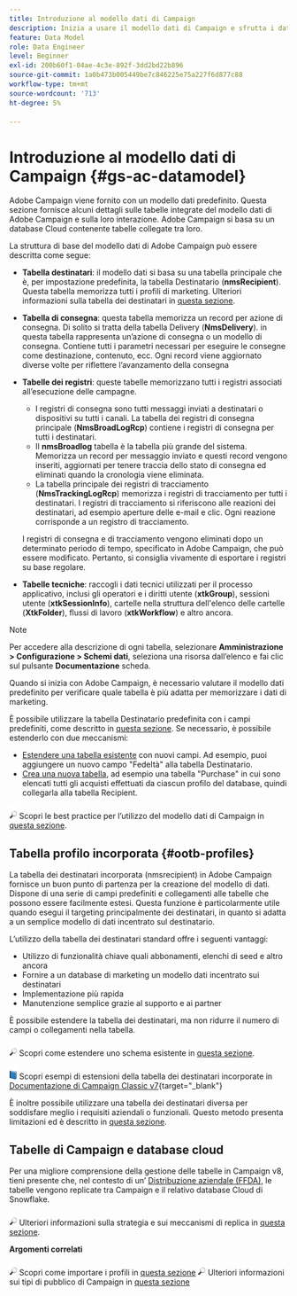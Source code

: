 ```yaml
---
title: Introduzione al modello dati di Campaign
description: Inizia a usare il modello dati di Campaign e sfrutta i dati provenienti dalle tue origini per migliorare le comunicazioni e gli output di marketing.
feature: Data Model
role: Data Engineer
level: Beginner
exl-id: 200b60f1-04ae-4c3e-892f-3dd2bd22b896
source-git-commit: 1a0b473b005449be7c846225e75a227f6d877c88
workflow-type: tm+mt
source-wordcount: '713'
ht-degree: 5%

---
```


# Introduzione al modello dati di Campaign  {#gs-ac-datamodel}

Adobe Campaign viene fornito con un modello dati predefinito. Questa sezione fornisce alcuni dettagli sulle tabelle integrate del modello dati di Adobe Campaign e sulla loro interazione. Adobe Campaign si basa su un database Cloud contenente tabelle collegate tra loro.

La struttura di base del modello dati di Adobe Campaign può essere descritta come segue:

* **Tabella destinatari**: il modello dati si basa su una tabella principale che è, per impostazione predefinita, la tabella Destinatario (**nmsRecipient**). Questa tabella memorizza tutti i profili di marketing. Ulteriori informazioni sulla tabella dei destinatari in [questa sezione](#ootb-profiles).

* **Tabella di consegna**: questa tabella memorizza un record per azione di consegna. Di solito si tratta della tabella Delivery (**NmsDelivery**). in questa tabella rappresenta un’azione di consegna o un modello di consegna. Contiene tutti i parametri necessari per eseguire le consegne come destinazione, contenuto, ecc. Ogni record viene aggiornato diverse volte per riflettere l’avanzamento della consegna

* **Tabelle dei registri**: queste tabelle memorizzano tutti i registri associati all’esecuzione delle campagne.

   * I registri di consegna sono tutti messaggi inviati a destinatari o dispositivi su tutti i canali. La tabella dei registri di consegna principale (**NmsBroadLogRcp**) contiene i registri di consegna per tutti i destinatari.
   * Il **nmsBroadlog** tabella è la tabella più grande del sistema. Memorizza un record per messaggio inviato e questi record vengono inseriti, aggiornati per tenere traccia dello stato di consegna ed eliminati quando la cronologia viene eliminata.
   * La tabella principale dei registri di tracciamento (**NmsTrackingLogRcp**) memorizza i registri di tracciamento per tutti i destinatari. I registri di tracciamento si riferiscono alle reazioni dei destinatari, ad esempio aperture delle e-mail e clic. Ogni reazione corrisponde a un registro di tracciamento.

  I registri di consegna e di tracciamento vengono eliminati dopo un determinato periodo di tempo, specificato in Adobe Campaign, che può essere modificato. Pertanto, si consiglia vivamente di esportare i registri su base regolare.

* **Tabelle tecniche**: raccogli i dati tecnici utilizzati per il processo applicativo, inclusi gli operatori e i diritti utente (**xtkGroup**), sessioni utente (**xtkSessionInfo**), cartelle nella struttura dell&#39;elenco delle cartelle (**XtkFolder**), flussi di lavoro (**xtkWorkflow**) e altro ancora.

>[!NOTE]
>
>Per accedere alla descrizione di ogni tabella, selezionare **Amministrazione > Configurazione > Schemi dati**, seleziona una risorsa dall’elenco e fai clic sul pulsante **Documentazione** scheda.

Quando si inizia con Adobe Campaign, è necessario valutare il modello dati predefinito per verificare quale tabella è più adatta per memorizzare i dati di marketing.

È possibile utilizzare la tabella Destinatario predefinita con i campi predefiniti, come descritto in [questa sezione](#ootb-profiles). Se necessario, è possibile estenderlo con due meccanismi:

* [Estendere una tabella esistente](extend-schema.md) con nuovi campi. Ad esempio, puoi aggiungere un nuovo campo &quot;Fedeltà&quot; alla tabella Destinatario.
* [Crea una nuova tabella](create-schema.md), ad esempio una tabella &quot;Purchase&quot; in cui sono elencati tutti gli acquisti effettuati da ciascun profilo del database, quindi collegarla alla tabella Recipient.

![](../assets/do-not-localize/glass.png) Scopri le best practice per l’utilizzo del modello dati di Campaign in [questa sezione](datamodel-best-practices.md).

## Tabella profilo incorporata {#ootb-profiles}

La tabella dei destinatari incorporata (nmsrecipient) in Adobe Campaign fornisce un buon punto di partenza per la creazione del modello di dati. Dispone di una serie di campi predefiniti e collegamenti alle tabelle che possono essere facilmente estesi. Questa funzione è particolarmente utile quando esegui il targeting principalmente dei destinatari, in quanto si adatta a un semplice modello di dati incentrato sul destinatario.

L’utilizzo della tabella dei destinatari standard offre i seguenti vantaggi:

* Utilizzo di funzionalità chiave quali abbonamenti, elenchi di seed e altro ancora
* Fornire a un database di marketing un modello dati incentrato sui destinatari
* Implementazione più rapida
* Manutenzione semplice grazie al supporto e ai partner

È possibile estendere la tabella dei destinatari, ma non ridurre il numero di campi o collegamenti nella tabella.

![](../assets/do-not-localize/glass.png) Scopri come estendere uno schema esistente in [questa sezione](extend-schema.md).

![](../assets/do-not-localize/book.png) Scopri esempi di estensioni della tabella dei destinatari incorporate in [Documentazione di Campaign Classic v7](https://experienceleague.adobe.com/docs/campaign-classic/using/configuring-campaign-classic/editing-schemas/examples-of-schemas-edition.html#extending-a-table){target="_blank"}

È inoltre possibile utilizzare una tabella dei destinatari diversa per soddisfare meglio i requisiti aziendali o funzionali. Questo metodo presenta limitazioni ed è descritto in [questa sezione](custom-recipient.md).

## Tabelle di Campaign e database cloud

Per una migliore comprensione della gestione delle tabelle in Campaign v8, tieni presente che, nel contesto di un’ [Distribuzione aziendale (FFDA)](../architecture/enterprise-deployment.md), le tabelle vengono replicate tra Campaign e il relativo database Cloud di Snowflake.

![](../assets/do-not-localize/glass.png) Ulteriori informazioni sulla strategia e sui meccanismi di replica in [questa sezione](../architecture/replication.md).

**Argomenti correlati**

![](../assets/do-not-localize/glass.png) Scopri come importare i profili in [questa sezione](../start/import.md)
![](../assets/do-not-localize/glass.png) Ulteriori informazioni sui tipi di pubblico di Campaign in [questa sezione](../start/audiences.md)

